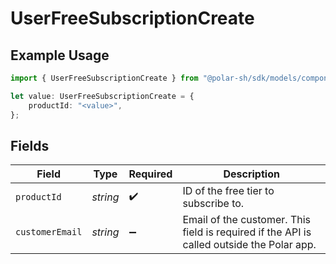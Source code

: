 # UserFreeSubscriptionCreate

## Example Usage

```typescript
import { UserFreeSubscriptionCreate } from "@polar-sh/sdk/models/components";

let value: UserFreeSubscriptionCreate = {
    productId: "<value>",
};
```

## Fields

| Field                                                                                     | Type                                                                                      | Required                                                                                  | Description                                                                               |
| ----------------------------------------------------------------------------------------- | ----------------------------------------------------------------------------------------- | ----------------------------------------------------------------------------------------- | ----------------------------------------------------------------------------------------- |
| `productId`                                                                               | *string*                                                                                  | :heavy_check_mark:                                                                        | ID of the free tier to subscribe to.                                                      |
| `customerEmail`                                                                           | *string*                                                                                  | :heavy_minus_sign:                                                                        | Email of the customer. This field is required if the API is called outside the Polar app. |